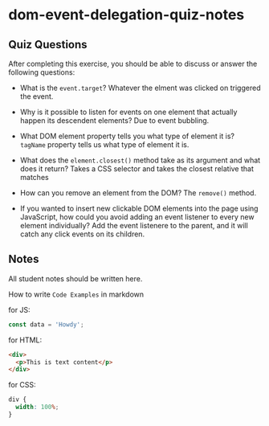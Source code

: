 # dom-event-delegation-quiz-notes

## Quiz Questions

After completing this exercise, you should be able to discuss or answer the following questions:

- What is the `event.target`?
  Whatever the elment was clicked on triggered the event.

- Why is it possible to listen for events on one element that actually happen its descendent elements?
  Due to event bubbling.

- What DOM element property tells you what type of element it is?
  `tagName` property tells us what type of element it is.

- What does the `element.closest()` method take as its argument and what does it return?
  Takes a CSS selector and takes the closest relative that matches

- How can you remove an element from the DOM?
  The `remove()` method.

- If you wanted to insert new clickable DOM elements into the page using JavaScript, how could you avoid adding an event listener to every new element individually?
  Add the event listenere to the parent, and it will catch any click events on its children.

## Notes

All student notes should be written here.

How to write `Code Examples` in markdown

for JS:

```javascript
const data = 'Howdy';
```

for HTML:

```html
<div>
  <p>This is text content</p>
</div>
```

for CSS:

```css
div {
  width: 100%;
}
```
